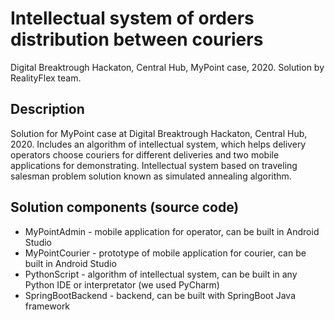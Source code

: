 # Intellectual system of orders distribution between couriers
Digital Breaktrough Hackaton, Central Hub, MyPoint case, 2020. Solution by RealityFlex team.

## Description
Solution for MyPoint case at Digital Breaktrough Hackaton, Central Hub, 2020. Includes an algorithm of intellectual system, which helps delivery operators choose couriers for different deliveries and two mobile applications for demonstrating.
Intellectual system based on traveling salesman problem solution known as simulated annealing algorithm.

## Solution components (source code)
* MyPointAdmin - mobile application for operator, can be built in Android Studio
* MyPointCourier - prototype of mobile application for courier, can be built in Android Studio
* PythonScript - algorithm of intellectual system, can be built in any Python IDE or interpretator (we used PyCharm)
* SpringBootBackend - backend, can be built with SpringBoot Java framework

